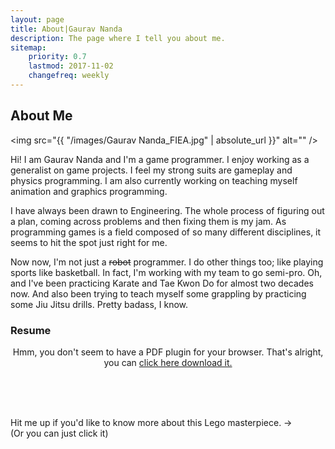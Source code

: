 ```yaml
---
layout: page
title: About|Gaurav Nanda
description: The page where I tell you about me.
sitemap:
    priority: 0.7
    lastmod: 2017-11-02
    changefreq: weekly
---
```

## About Me

<span class="image left"><img src="{{ "/images/Gaurav Nanda_FIEA.jpg" | absolute_url }}" alt="" /></span>

Hi! I am Gaurav Nanda and I'm a game programmer. I enjoy working as a generalist on game projects. I feel my strong suits are gameplay and physics programming. I am also currently working on teaching myself animation and graphics programming.

I have always been drawn to Engineering. The whole process of figuring out a plan, coming across problems and then fixing them is my jam. As programming games is a field composed of so many different disciplines, it seems to hit the spot just right for me.

Now now, I'm not just a <strike>robot</strike> programmer. I do other things too; like playing sports like basketball. In fact, I'm working with my team to go semi-pro. Oh, and I've been practicing Karate and Tae Kwon Do for almost two decades now. And also been trying to teach myself some grappling by practicing some Jiu Jitsu drills. Pretty badass, I know.

### Resume
<object style="text-align:center; width: 100%; height: 78vw;" data="/files/GauravNanda_Resume.pdf" type="application/pdf"> 
	<p>Hmm, you don't seem to have a PDF plugin for your browser.
		That's alright, you can <a href="/files/GauravNanda_Resume.pdf">click here download it.</a>
	</p>
</object>
<span class="image right"><a href="mailto:info@gnanda.com?subject=What in blazes is that Lego Monstrosity!?" class="image fit"><img src="{{ "/images/LegoMonstrosity.jpg" | absolute_url }}" alt="" /></a></span>

<br><br><br>
Hit me up if you'd like to know more about this Lego masterpiece. &#8594;<br>
(Or you can just click it)